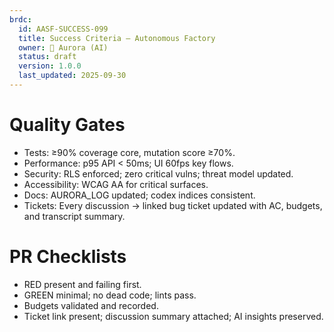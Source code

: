 ```yaml
---
brdc:
  id: AASF-SUCCESS-099
  title: Success Criteria — Autonomous Factory
  owner: 🌸 Aurora (AI)
  status: draft
  version: 1.0.0
  last_updated: 2025-09-30
---
```


# Quality Gates
- Tests: ≥90% coverage core, mutation score ≥70%.
- Performance: p95 API < 50ms; UI 60fps key flows.
- Security: RLS enforced; zero critical vulns; threat model updated.
- Accessibility: WCAG AA for critical surfaces.
- Docs: AURORA_LOG updated; codex indices consistent.
- Tickets: Every discussion → linked bug ticket updated with AC, budgets, and transcript summary.

# PR Checklists
- RED present and failing first.
- GREEN minimal; no dead code; lints pass.
- Budgets validated and recorded.
- Ticket link present; discussion summary attached; AI insights preserved.

